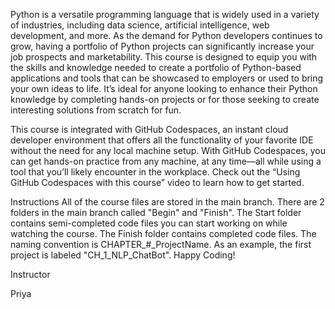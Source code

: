 Python is a versatile programming language that is widely used in a variety of industries, including data science, artificial intelligence, web development, and more. As the demand for Python developers continues to grow, having a portfolio of Python projects can significantly increase your job prospects and marketability. This course is designed to equip you with the skills and knowledge needed to create a portfolio of Python-based applications and tools that can be showcased to employers or used to bring your own ideas to life. It’s ideal for anyone looking to enhance their Python knowledge by completing hands-on projects or for those seeking to create interesting solutions from scratch for fun.

This course is integrated with GitHub Codespaces, an instant cloud developer environment that offers all the functionality of your favorite IDE without the need for any local machine setup. With GitHub Codespaces, you can get hands-on practice from any machine, at any time—all while using a tool that you’ll likely encounter in the workplace. Check out the “Using GitHub Codespaces with this course” video to learn how to get started.

Instructions All of the course files are stored in the main branch. There are 2 folders in the main branch called "Begin" and "Finish". The Start folder contains semi-completed code files you can start working on while watching the course. The Finish folder contains completed code files. The naming convention is CHAPTER_#_ProjectName. As an example, the first project is labeled "CH_1_NLP_ChatBot".
Happy Coding!

Instructor 

Priya
